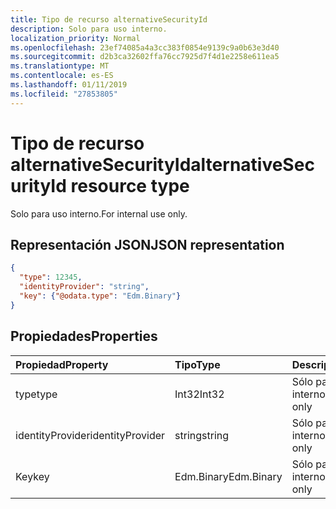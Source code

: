 ```yaml
---
title: Tipo de recurso alternativeSecurityId
description: Solo para uso interno.
localization_priority: Normal
ms.openlocfilehash: 23ef74085a4a3cc383f0854e9139c9a0b63e3d40
ms.sourcegitcommit: d2b3ca32602ffa76cc7925d7f4d1e2258e611ea5
ms.translationtype: MT
ms.contentlocale: es-ES
ms.lasthandoff: 01/11/2019
ms.locfileid: "27853805"
---
```

# <a name="alternativesecurityid-resource-type"></a><span data-ttu-id="1ddfa-103">Tipo de recurso alternativeSecurityId</span><span class="sxs-lookup"><span data-stu-id="1ddfa-103">alternativeSecurityId resource type</span></span>

<span data-ttu-id="1ddfa-104">Solo para uso interno.</span><span class="sxs-lookup"><span data-stu-id="1ddfa-104">For internal use only.</span></span>

## <a name="json-representation"></a><span data-ttu-id="1ddfa-105">Representación JSON</span><span class="sxs-lookup"><span data-stu-id="1ddfa-105">JSON representation</span></span>

<!--{
  "blockType": "resource",
  "@odata.type": "microsoft.graph.alternativeSecurityId"
}-->

```json
{
  "type": 12345,
  "identityProvider": "string",
  "key": {"@odata.type": "Edm.Binary"}
}
```

## <a name="properties"></a><span data-ttu-id="1ddfa-106">Propiedades</span><span class="sxs-lookup"><span data-stu-id="1ddfa-106">Properties</span></span>
| <span data-ttu-id="1ddfa-107">Propiedad</span><span class="sxs-lookup"><span data-stu-id="1ddfa-107">Property</span></span>         | <span data-ttu-id="1ddfa-108">Tipo</span><span class="sxs-lookup"><span data-stu-id="1ddfa-108">Type</span></span>       | <span data-ttu-id="1ddfa-109">Descripción</span><span class="sxs-lookup"><span data-stu-id="1ddfa-109">Description</span></span>
|:-----------------|:-----------|:---------------------
| <span data-ttu-id="1ddfa-110">type</span><span class="sxs-lookup"><span data-stu-id="1ddfa-110">type</span></span>             | <span data-ttu-id="1ddfa-111">Int32</span><span class="sxs-lookup"><span data-stu-id="1ddfa-111">Int32</span></span>      | <span data-ttu-id="1ddfa-112">Sólo para uso interno</span><span class="sxs-lookup"><span data-stu-id="1ddfa-112">For internal use only</span></span>
| <span data-ttu-id="1ddfa-113">identityProvider</span><span class="sxs-lookup"><span data-stu-id="1ddfa-113">identityProvider</span></span> | <span data-ttu-id="1ddfa-114">string</span><span class="sxs-lookup"><span data-stu-id="1ddfa-114">string</span></span>     | <span data-ttu-id="1ddfa-115">Sólo para uso interno</span><span class="sxs-lookup"><span data-stu-id="1ddfa-115">For internal use only</span></span>
| <span data-ttu-id="1ddfa-116">Key</span><span class="sxs-lookup"><span data-stu-id="1ddfa-116">key</span></span>              | <span data-ttu-id="1ddfa-117">Edm.Binary</span><span class="sxs-lookup"><span data-stu-id="1ddfa-117">Edm.Binary</span></span> | <span data-ttu-id="1ddfa-118">Sólo para uso interno</span><span class="sxs-lookup"><span data-stu-id="1ddfa-118">For internal use only</span></span>
